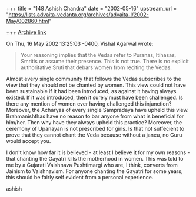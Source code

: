 +++
title = "148 Ashish Chandra"
date = "2002-05-16"
upstream_url = "https://lists.advaita-vedanta.org/archives/advaita-l/2002-May/002860.html"

+++
[Archive link](https://lists.advaita-vedanta.org/archives/advaita-l/2002-May/002860.html)

On Thu, 16 May 2002 13:25:03 -0400, Vishal Agarwal
<vishalagarwal at HOTMAIL.COM> wrote:

>Your reasoning implies that the Vedas refer to Puranas, Itihasas, Smritis
or
>assume their presence. This is not true.
>There is no explicit authoritative Sruti that debars women from reciting
the
>Vedas.
>

Almost every single community that follows the Vedas subscribes to the
view that they should not be chanted by women. This view could not have
been sustainable if it had been introduced, as against it having always
existed. If it was introduced, then it surely must have been challenged.
Is there any mention of women ever having challenged this injunction?
Moreover, the Acharyas of every single Sampradaya have upheld this view.
Brahmanishthas have no reason to bar anyone from what is beneficial for
him/her. Then why have they always upheld this practice? Moreover, the
ceremony of Upanayan is not prescribed for girls. Is that not suffecient
to prove that they cannot chant the Veda because without a janeu, no Guru
would accept you.

I don't know how far it is believed - at least I believe it for my own
reasons - that chanting the Gayatri kills the motherhood in women. This
was told to me by a Gujarati Vaishnava Pushtimargi who are, I think,
converts from Jainism to Vaishnavism. For anyone chanting the Gayatri for
some years, this should be fairly self evident from a personal experience.

ashish

